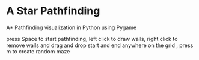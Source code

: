 # A Star Pathfinding
A* Pathfinding visualization in Python using Pygame

press Space to start pathfinding, left click to draw walls, right click to remove walls and drag and drop start and end anywhere on the grid
, press m to create random maze
